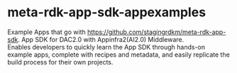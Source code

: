# meta-rdk-app-sdk-appexamples
Example Apps that go with https://github.com/stagingrdkm/meta-rdk-app-sdk. App SDK for DAC2.0 with Appinfra2(AI2.0) Middleware.  
Enables developers to quickly learn the App SDK through hands-on example apps, complete with recipes and metadata, and easily replicate the build process for their own projects.